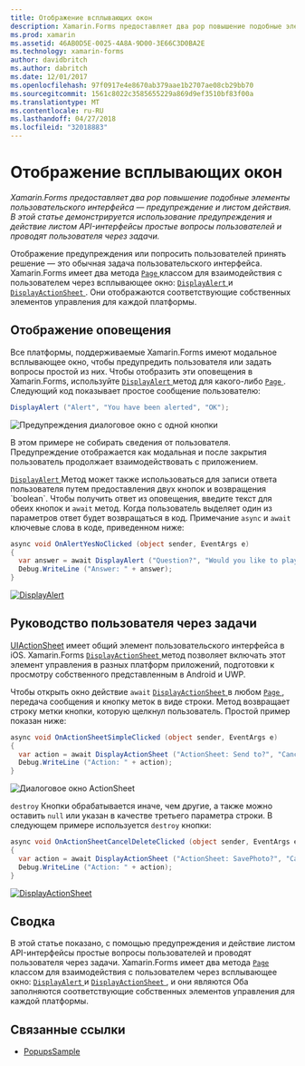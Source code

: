 ```yaml
---
title: Отображение всплывающих окон
description: Xamarin.Forms предоставляет два pop повышение подобные элементы пользовательского интерфейса — предупреждение и листом действия. В этой статье демонстрируется использование предупреждения и действие листом API-интерфейсы простые вопросы пользователей и проводят пользователя через задачи.
ms.prod: xamarin
ms.assetid: 46AB0D5E-0025-4A8A-9D00-3E66C3D0BA2E
ms.technology: xamarin-forms
author: davidbritch
ms.author: dabritch
ms.date: 12/01/2017
ms.openlocfilehash: 97f0917e4e8670ab379aae1b2707ae08cb29bb70
ms.sourcegitcommit: 1561c8022c3585655229a869d9ef3510bf83f00a
ms.translationtype: MT
ms.contentlocale: ru-RU
ms.lasthandoff: 04/27/2018
ms.locfileid: "32018883"
---
```

# <a name="displaying-pop-ups"></a>Отображение всплывающих окон

_Xamarin.Forms предоставляет два pop повышение подобные элементы пользовательского интерфейса — предупреждение и листом действия. В этой статье демонстрируется использование предупреждения и действие листом API-интерфейсы простые вопросы пользователей и проводят пользователя через задачи._

Отображение предупреждения или попросить пользователей принять решение — это обычная задача пользовательского интерфейса. Xamarin.Forms имеет два метода [ `Page` ](https://developer.xamarin.com/api/type/Xamarin.Forms.Page/) классом для взаимодействия с пользователем через всплывающее окно: [ `DisplayAlert` ](https://developer.xamarin.com/api/member/Xamarin.Forms.Page.DisplayAlert(System.String,System.String,System.String)/) и [ `DisplayActionSheet` ](https://developer.xamarin.com/api/member/Xamarin.Forms.Page.DisplayActionSheet(System.String,System.String,System.String,System.String[])/). Они отображаются соответствующие собственных элементов управления для каждой платформы.

## <a name="displaying-an-alert"></a>Отображение оповещения

Все платформы, поддерживаемые Xamarin.Forms имеют модальное всплывающее окно, чтобы предупредить пользователя или задать вопросы простой из них. Чтобы отобразить эти оповещения в Xamarin.Forms, используйте [ `DisplayAlert` ](https://developer.xamarin.com/api/member/Xamarin.Forms.Page.DisplayAlert(System.String,System.String,System.String)/) метод для какого-либо [ `Page` ](https://developer.xamarin.com/api/type/Xamarin.Forms.Page/). Следующий код показывает простое сообщение пользователю:

```csharp
DisplayAlert ("Alert", "You have been alerted", "OK");
```

![](pop-ups-images/alert.png "Предупреждения диалоговое окно с одной кнопки")

В этом примере не собирать сведения от пользователя. Предупреждение отображается как модальная и после закрытия пользователь продолжает взаимодействовать с приложением.

[ `DisplayAlert` ](https://developer.xamarin.com/api/member/Xamarin.Forms.Page.DisplayAlert(System.String,System.String,System.String)/) Метод может также использоваться для записи ответа пользователя путем предоставления двух кнопок и возвращения `boolean`. Чтобы получить ответ из оповещения, введите текст для обеих кнопок и `await` метод. Когда пользователь выделяет один из параметров ответ будет возвращаться в код. Примечание `async` и `await` ключевые слова в коде, приведенном ниже:

```csharp
async void OnAlertYesNoClicked (object sender, EventArgs e)
{
  var answer = await DisplayAlert ("Question?", "Would you like to play a game", "Yes", "No");
  Debug.WriteLine ("Answer: " + answer);
}
```

[![DisplayAlert](pop-ups-images/alert2-sml.png "предупреждения диалоговое окно с кнопками")](pop-ups-images/alert2.png#lightbox "диалоговое окно с кнопками на предупреждения")

## <a name="guiding-users-through-tasks"></a>Руководство пользователя через задачи

[UIActionSheet](https://developer.apple.com/library/ios/documentation/uikit/reference/uiactionsheet_class/Reference/Reference.html) имеет общий элемент пользовательского интерфейса в iOS. Xamarin.Forms [ `DisplayActionSheet` ](https://developer.xamarin.com/api/member/Xamarin.Forms.Page.DisplayActionSheet(System.String,System.String,System.String,System.String[])/) метод позволяет включать этот элемент управления в разных платформ приложений, подготовки к просмотру собственного представленным в Android и UWP.

Чтобы открыть окно действие `await` [ `DisplayActionSheet` ](https://developer.xamarin.com/api/member/Xamarin.Forms.Page.DisplayActionSheet(System.String,System.String,System.String,System.String[])/) в любом [ `Page` ](https://developer.xamarin.com/api/type/Xamarin.Forms.Page/), передача сообщения и кнопку меток в виде строки. Метод возвращает строку метки кнопки, которую щелкнул пользователь. Простой пример показан ниже:

```csharp
async void OnActionSheetSimpleClicked (object sender, EventArgs e)
{
  var action = await DisplayActionSheet ("ActionSheet: Send to?", "Cancel", null, "Email", "Twitter", "Facebook");
  Debug.WriteLine ("Action: " + action);
}
```

![](pop-ups-images/action.png "Диалоговое окно ActionSheet")

`destroy` Кнопки обрабатывается иначе, чем другие, а также можно оставить `null` или указан в качестве третьего параметра строки. В следующем примере используется `destroy` кнопки:

```csharp
async void OnActionSheetCancelDeleteClicked (object sender, EventArgs e)
{
  var action = await DisplayActionSheet ("ActionSheet: SavePhoto?", "Cancel", "Delete", "Photo Roll", "Email");
  Debug.WriteLine ("Action: " + action);
}
```

[![DisplayActionSheet](pop-ups-images/action2-sml.png "диалоговое окно листа действий с кнопкой Destroy")](pop-ups-images/action2.png#lightbox "диалоговое окно листа действий с кнопкой Destroy")

## <a name="summary"></a>Сводка

В этой статье показано, с помощью предупреждения и действие листом API-интерфейсы простые вопросы пользователей и проводят пользователя через задачи. Xamarin.Forms имеет два метода [ `Page` ](https://developer.xamarin.com/api/type/Xamarin.Forms.Page/) классом для взаимодействия с пользователем через всплывающее окно: [ `DisplayAlert` ](https://developer.xamarin.com/api/member/Xamarin.Forms.Page.DisplayAlert(System.String,System.String,System.String)/) и [ `DisplayActionSheet` ](https://developer.xamarin.com/api/member/Xamarin.Forms.Page.DisplayActionSheet(System.String,System.String,System.String,System.String[])/), и они являются Оба заполняются соответствующие собственных элементов управления для каждой платформы.



## <a name="related-links"></a>Связанные ссылки

- [PopupsSample](https://developer.xamarin.com/samples/xamarin-forms/Navigation/Pop-ups/)
